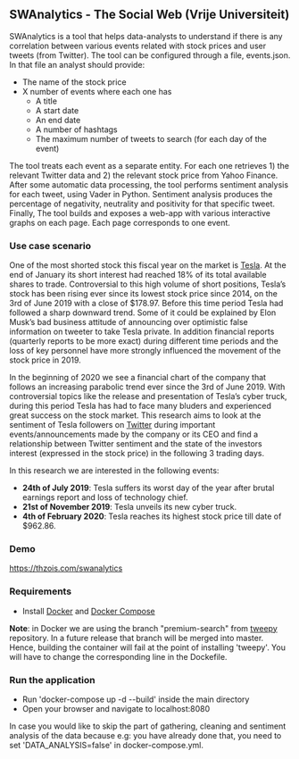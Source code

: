## SWAnalytics - The Social Web (Vrije Universiteit)
SWAnalytics is a tool that helps data-analysts to understand if there is any correlation between various events related with stock prices and user tweets (from Twitter). The tool can be configured through a file, events.json. In that file an analyst should provide:
- The name of the stock price
- X number of events where each one has
  - A title
  - A start date
  - An end date
  - A number of hashtags 
  - The maximum number of tweets to search (for each day of the event)

The tool treats each event as a separate entity. For each one retrieves 1) the relevant Twitter data and 2) the relevant stock price from Yahoo Finance. After some automatic data processing, the tool performs sentiment analysis for each tweet, using Vader in Python. Sentiment analysis produces the percentage of negativity, neutrality and positivity for that specific tweet. Finally, The tool builds and exposes a web-app with various interactive graphs on each page. Each page corresponds to one event. 
 
### Use case scenario
One of the most shorted stock this fiscal year on the market is [Tesla](https://www.tesla.com). At the end of January its short interest had reached 18% of its total available shares to trade. Controversial to 
this high volume of short positions, Tesla’s stock has been rising ever since its lowest stock price since 2014, on the 3rd of June 2019 with a close of $178.97. 
Before this time period Tesla had followed a sharp downward trend. Some of it could be explained by Elon Musk’s bad business attitude of announcing over optimistic 
false information on tweeter to take Tesla private. In addition financial reports (quarterly reports to be more exact) during different time 
periods and the loss of key personnel have more strongly influenced the movement of the stock price in 2019.

In the beginning of 2020 we see a financial chart of the company that follows an increasing parabolic trend ever since the 3rd of June 2019. With controversial topics like 
the release and presentation of Tesla’s cyber truck, during this period Tesla has had to face many bluders and experienced great success on the stock market. 
This research aims to look at the sentiment of Tesla followers on [Twitter](https://twitter.com) during important events/announcements made by the company or its CEO and find a relationship between 
Twitter sentiment and the state of the investors interest (expressed in the stock price) in the following 3 trading days. 

In this research we are interested in the following events:
- <strong>24th of July 2019</strong>: Tesla suffers its worst day of the year after brutal earnings report and loss of technology chief.
- <strong>21st of November 2019</strong>: Tesla unveils its new cyber truck.
- <strong>4th of February 2020</strong>: Tesla reaches its highest stock price till date of $962.86.

### Demo
https://thzois.com/swanalytics

### Requirements
- Install [Docker](https://docs.docker.com/install/) and [Docker Compose](https://docs.docker.com/compose/install/)

<strong>Note</strong>: in Docker we are using the branch "premium-search" from [tweepy](https://github.com/tweepy/tweepy) repository. In a future release that branch will be merged into master. Hence, building the container will fail at the point of installing 'tweepy'. You will have to change the corresponding line in the Dockefile.

### Run the application
- Run 'docker-compose up -d --build' inside the main directory
- Open your browser and navigate to localhost:8080

In case you would like to skip the part of gathering, cleaning and sentiment analysis of the data because e.g: you have already done that, you need to set 'DATA_ANALYSIS=false' in docker-compose.yml.
